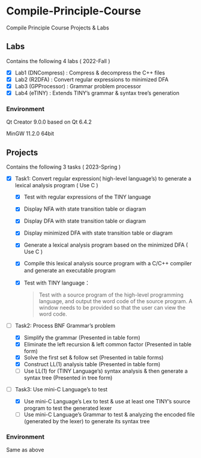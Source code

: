 # Compile-Principle-Course

Compile Principle Course Projects &amp; Labs

## Labs

Contains the following 4 labs ( 2022-Fall )

- [x] Lab1 (DNCompress) : Compress & decompress the C++ files 
- [x] Lab2 (R2DFA) : Convert regular expressions to minimized DFA
- [x] Lab3 (GPProcessor) : Grammar problem processor
- [x] Lab4 (eTINY) : Extends TINY’s grammar & syntax tree’s generation

### Environment

Qt Creator 9.0.0 based on Qt 6.4.2

MinGW 11.2.0 64bit



## Projects

Contains the following 3 tasks ( 2023-Spring )

- [x] Task1: Convert regular expression( high-level language’s) to  generate a lexical analysis program ( Use C )

  - [x] Test with regular expressions of the TINY language

  - [x] Display NFA with state transition table or diagram

  - [x] Display DFA with state transition table or diagram

  - [x] Display minimized DFA with state transition table or diagram

  - [x] Generate a lexical analysis program based on the minimized DFA ( Use C )

  - [x] Compile this lexical analysis source program with a C/C++ compiler and generate an executable program

  - [x] Test with TINY language：

    > Test with a source program of the high-level programming language, and output the word code of the source program. A window needs to be provided so that the user can view the word code.

- [ ] Task2: Process BNF Grammar’s problem
  - [x] Simplify the grammar (Presented in table form)
  - [x] Eliminate the left recursion & left common factor (Presented in table form)
  - [x] Solve the first set & follow set (Presented in table forms)
  - [x] Construct LL(1) analysis table (Presented in table form)
  - [ ] Use LL(1) for (TINY Language’s) syntax analysis & then generate a syntax tree (Presented in tree form)
  
- [ ] Task3: Use mini-C Language’s  to test
  - [x] Use mini-C Language’s Lex to test & use at least one TINY’s source program to test the generated lexer
  - [ ] Use mini-C Language’s Grammar to test & analyzing the encoded file (generated by the lexer) to generate its syntax tree

### Environment

Same as above

